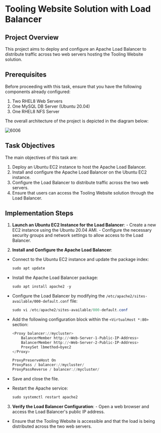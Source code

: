# Tooling Website Solution with Load Balancer

## Project Overview

This project aims to deploy and configure an Apache Load Balancer to distribute traffic across two web servers hosting the Tooling Website solution.

## Prerequisites

Before proceeding with this task, ensure that you have the following components already configured:

1. Two RHEL8 Web Servers
2. One MySQL DB Server (Ubuntu 20.04)
3. One RHEL8 NFS Server

The overall architecture of the project is depicted in the diagram below:

![6006](https://user-images.githubusercontent.com/85270361/210139941-d69c03da-fc74-4781-a6f6-d60c411dc052.PNG)

## Task Objectives

The main objectives of this task are:

1. Deploy an Ubuntu EC2 instance to host the Apache Load Balancer.
2. Install and configure the Apache Load Balancer on the Ubuntu EC2 instance.
3. Configure the Load Balancer to distribute traffic across the two web servers.
4. Ensure that users can access the Tooling Website solution through the Load Balancer.

## Implementation Steps

1. **Launch an Ubuntu EC2 Instance for the Load Balancer**: - Create a new EC2 instance using the Ubuntu 20.04 AMI. - Configure the necessary security groups and network settings to allow access to the Load Balancer.

2. **Install and Configure the Apache Load Balancer**:

- Connect to the Ubuntu EC2 instance and update the package index:

  ```powershell
  sudo apt update
  ```

- Install the Apache Load Balancer package:

  ```powershell
  sudo apt install apache2 -y
  ```

- Configure the Load Balancer by modifying the `/etc/apache2/sites-available/000-default.conf` file:

  ```powershell
  sudo vi /etc/apache2/sites-available/000-default.conf
  ```

- Add the following configuration block within the `<VirtualHost *:80>` section:

  ```powershell
  <Proxy balancer://mycluster>
      BalancerMember http://<Web-Server-1-Public-IP-Address>
      BalancerMember http://<Web-Server-2-Public-IP-Address>
      ProxySet lbmethod=byec2
  </Proxy>

  ProxyPreserveHost On
  ProxyPass / balancer://mycluster/
  ProxyPassReverse / balancer://mycluster/
  ```

- Save and close the file.

- Restart the Apache service:

  ```powershell
  sudo systemctl restart apache2
  ```

3. **Verify the Load Balancer Configuration**: - Open a web browser and access the Load Balancer's public IP address.

- Ensure that the Tooling Website is accessible and that the load is being distributed across the two web servers.
